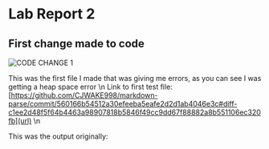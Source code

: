 # Lab Report 2

## First change made to code
![CODE CHANGE 1](https://user-images.githubusercontent.com/97641362/151629212-6b3ae171-1699-45b4-ae77-18ff9bc9994d.png)

This was the first file I made that was giving me errors, as you can see I was getting a heap space error \n
Link to first test file: [https://github.com/CJWAKE998/markdown-parse/commit/560166b54512a30efeeba5eafe2d2d1ab4046e3c#diff-c1ee2d48f5f64b4463a98907818b5846f49cc9dd67f88882a8b551106ec320fb](url) \n

This was the output originally:
